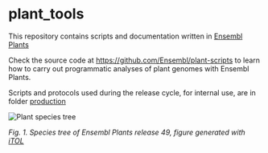 # plant_tools

This repository contains scripts and documentation written in [Ensembl Plants](http://plants.ensembl.org)

Check the source code at https://github.com/Ensembl/plant-scripts to learn how to carry out programmatic analyses of plant genomes with Ensembl Plants.

Scripts and protocols used during the release cycle, for internal use, are in folder [production](./production/)

![Plant species tree](./EnsemblPlants49.png)

*Fig. 1. Species tree of Ensembl Plants release 49, figure generated with [iTOL](https://itol.embl.de)*
